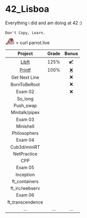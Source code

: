 # 42_Lisboa
Everything i did and am doing at 42 :)

`Don't Copy, Learn.` <br/>
<a href="https://github.com/JustShush/42_Lisboa" target="_blank"><img width= "30" src="https://raw.githubusercontent.com/ItsAnunesS/ItsAnunesS/main/src/img/parrots/laptop_parrot.gif"></a> > curl parrot.live

| Project | Grade | Bonus |
| :--------------:| :----------:| :----------:|
| [Libft](https://github.com/JustShush/42_libft) | 125% | [:heavy_check_mark:](https://github.com/JustShush/42_libft/tree/main/bonus) |
| [Printf](https://github.com/JustShush/42_printf) | 100% | [❌](https://github.com/JustShush/42_printf) |
| Get Next Line | []() | ❌ |
| BornToBeRoot | []() | ❌ |
| Exam 02 | []() | ❌ |
| So_long | []() | |
| Push_swap | []() | |
| Minitalk/pipex | []() |
| Exam 03 | []() | |
| Minishell | []() | |
| Philosophers | []() | |
| Exam 04 | []() | |
| Cub3d/miniRT | []() | |
| NetPractice | []() | |
| CPP | []() | |
| Exam 05 | []() | |
| Inception | []() | |
| ft_containers | []() | |
| ft_irc/webserv | []() | |
| Exam 06 | []() | |
| ft_transcendence | []() | |
| ... | ... | ... |
